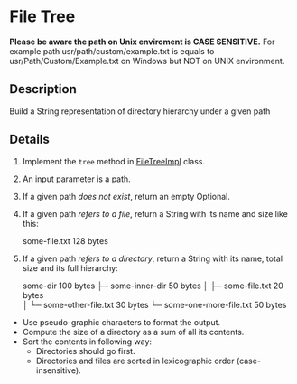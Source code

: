 # File Tree
**Please be aware the path on Unix enviroment is CASE SENSITIVE.** For example path usr/path/custom/example.txt 
is equals to usr/Path/Custom/Example.txt on Windows but NOT on UNIX environment.

## Description
Build a String representation of directory hierarchy under a given path  

## Details
1. Implement the `tree` method in [FileTreeImpl](src/main/java/com/efimchick/ifmo/io/filetree/FileTreeImpl.java) class.
2. An input parameter is a path.
3. If a given path *does not exist*, return an empty Optional.
4. If a given path *refers to a file*, return a String with its name and size like this: 

    
    some-file.txt 128 bytes
    
5. If a given path *refers to a directory*, return a String with its name, total size and its full hierarchy:


    some-dir 100 bytes
    ├─ some-inner-dir 50 bytes
    │  ├─ some-file.txt 20 bytes    
    │  └─ some-other-file.txt 30 bytes
    └─ some-one-more-file.txt 50 bytes
    
- Use pseudo-graphic characters to format the output.
- Compute the size of a directory as a sum of all its contents.
- Sort the contents in following way:
    - Directories should go first.
    - Directories and files are sorted in lexicographic order (case-insensitive).
